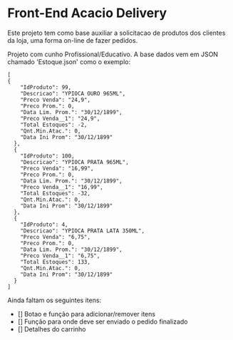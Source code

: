 # Front-End Acacio Delivery

Este projeto tem como base auxiliar a solicitacao de produtos dos clientes da loja, uma forma on-line de fazer pedidos.

Projeto com cunho Profissional/Educativo. 
A base dados vem em JSON chamado 'Estoque.json' como o exemplo:

```
[
{
    "IdProduto": 99,
    "Descricao": "YPIOCA OURO 965ML",
    "Preco Venda": "24,9",
    "Preco Prom.": 0,
    "Data Lim. Prom.": "30/12/1899",
    "Preco Venda__1": "24,9",
    "Total Estoques": -2,
    "Qnt.Min.Atac.": 0,
    "Data Ini Prom": "30/12/1899"
  },
  {
    "IdProduto": 100,
    "Descricao": "YPIOCA PRATA 965ML",
    "Preco Venda": "16,99",
    "Preco Prom.": 0,
    "Data Lim. Prom.": "30/12/1899",
    "Preco Venda__1": "16,99",
    "Total Estoques": -32,
    "Qnt.Min.Atac.": 0,
    "Data Ini Prom": "30/12/1899"
  },
  {
    "IdProduto": 4,
    "Descricao": "YPIOCA PRATA LATA 350ML",
    "Preco Venda": "6,75",
    "Preco Prom.": 0,
    "Data Lim. Prom.": "30/12/1899",
    "Preco Venda__1": "6,75",
    "Total Estoques": 133,
    "Qnt.Min.Atac.": 0,
    "Data Ini Prom": "30/12/1899"
  }
]

```


Ainda faltam os seguintes itens:
- [] Botao e função para adicionar/remover itens
- [] Função para onde deve ser enviado o pedido finalizado
- [] Detalhes do carrinho
